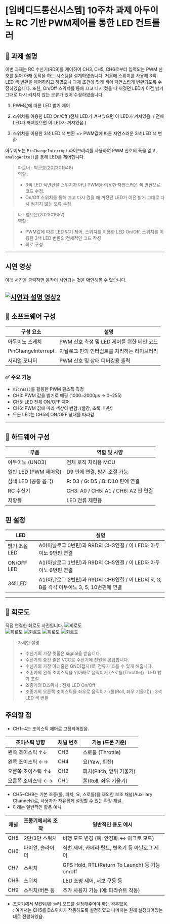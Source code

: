 # [임베디드통신시스템] 10주차 과제 아두이노 RC 기반 PWM제어를 통한 LED 컨트롤러

## 📘 과제 설명

이번 과제는 RC 수신기(RD9)를 제어하여 CH3, CH5, CH6로부터 입력되는 PWM 신호를 읽어 아래 동작을 하는 시스템을 설계하였습니다. 
처음에 스위치를 사용해 3색 LED 색 변환을 제어하려고 하였으나 과제 조건에 맞게 색이 자연스럽게 변환되도록 수정하였습니다. 
또한, On/Off 스위치를 통해 끄고 다시 켰을 때 꺼졌던 LED가 이전 밝기 그대로 다시 켜지지 않는 오류가 있어 수정하였습니다. 


1. PWM값에 따른 LED 밝기 제어 

2. 스위치를 이용한 LED On/Off (전체 LED가 켜져있으면 이 LED가 켜져있음. / 전체 LED가 꺼져있으면 이 LED가 꺼져있음.)

3. 스위치를 이용한 3색 LED 색 변환 
    => PWM값에 따른 자연스러운 3색 LED 색 변환   
 
아두이노는 `PinChangeInterrupt` 라이브러리를 사용하여 PWM 신호의 폭을 읽고, `analogWrite()`를 통해 LED를 제어합니다.


> 파트너 : 박근호(202301648)   
> 역할 : 
> - 3색 LED 색변환을 스위치가 아닌 PWM을 이용한 자연스러운 색 변환으로 코드 수정.    
> - On/Off 스위치를 통해 끄고 다시 켰을 때 꺼졌던 LED가 이전 밝기 그대로 다시 켜지지 않는 오류 수정


> 나 : 염보은(202301657)  
> 역할 : 
> - PWM값에 따른 LED 밝기 제어, 스위치를 이용한 LED On/Off, 스위치를 이용한 3색 LED 변환의 전체적인 코드 작성 
> - 회로 구성 

---
## 시연 영상 
아래 사진을 클릭하면 동작이 시연되는 것을 확인해볼 수 있습니다.

[![시연과 설명 영상2](image/작동사진.jpg)](https://www.youtube.com/watch?v=nptodVovmsY&t=8s)
---

## 💾 소프트웨어 구성

| 구성 요소             | 설명                                        |
|----------------------|--------------------------------------------|
| 아두이노 스케치        | PWM 신호 측정 및 LED 제어를 위한 메인 코드 |
| PinChangeInterrupt  | 아날로그 핀의 인터럽트를 처리하는 라이브러리 |
| 시리얼 모니터         | PWM 신호 및 상태 디버깅용 출력            |

### ✅ 주요 기능
- `micros()`를 활용한 PWM 펄스폭 측정  
- CH3: PWM 값을 밝기로 매핑 (1000~2000μs → 0~255)  
- CH5: LED 전체 ON/OFF 제어  
- CH6: PWM 값에 따라 색상이 변함. (빨강, 초록, 파랑)  
- 모든 LED는 CH5의 ON/OFF 상태를 따라감

---

## 🔌 하드웨어 구성

| 부품                 | 역할 및 사양                             |
|----------------------|-------------------------------------------|
| 아두이노 (UNO3)    | 전체 로직 처리용 MCU                   |
| 일반 LED (PWM 제어용) | D9 핀에 연결, 밝기 조절 가능            |
| 삼색 LED (공통 음극)   | R: D3 / G: D5 / B: D10 핀에 연결        |
| RC 수신기             | CH3: A0 / CH5: A1 / CH6: A2 핀 연결 |
| 저항들               | LED 전류 제한용                         |

## 핀 설정 
| LED            | 설명                                   |
|-----------------|-----------------------------------------|
| 밝기 조절 LED       | A0(아날로그 0번핀)과 R9D의 CH3연결 / 이 LED와 아두이노 9번핀 연결 |
| ON/OFF LED  | A1(아날로그 1번핀)과 R9D의 CH5연결  / 이 LED와 아두이노 6번핀 연결 |
| 3색 LED |  A1(아날로그 2번핀)과 R9D의 CH6연결  / 이 LED의 R, G, B를 각각  아두이노 3, 5, 10번핀에 연결  |

---

## 🔧 회로도

직접 연결한 회로도 사진입니다. 
![회로도](image/회로도.jpg)  
![회로도](image/수신기.jpg)
![회로도](image/아두이노.jpg)
![회로도](image/빵판.jpg)
![회로도](image/조종기.jpg)

> 자세한 설명
> - 수신기의 가장 윗줄은 signal을 받습니다. 
> - 수신기의 중간 줄은 VCC로 수신기에 전원을 공급합니다. 
> - 수신기의 가장 아래줄은 GND(접지)로, 전류가 흐를 수 있게 해줍니다.   
> - 조종기의 왼쪽 조이스틱을 위아래로 움직이기 (스로틀(Throttle)) : LED 밝기 조절 
> - 조종기의 D스위치 : 전체 LED On/Off 
> - 조종기의 오른쪽 조이스틱을 좌우로 움직이기 (롤(Roll, 좌우 기울기)) : 3색 LED 색 변환

## 주의할 점
- CH1~4는 조이스틱 제어로 고정되어있음. 

| 조이스틱 방향        | 채널 번호   | 기능 (드론 기준)          |    
|--------------------|-------|-------------------|   
| 왼쪽 조이스틱 ↑↓     | CH3     | 스로틀 (Throttle)      |     
| 왼쪽 조이스틱 ←→     | CH4     | 요(Yaw, 회전)          |       
| 오른쪽 조이스틱 ↑↓    | CH2     | 피치(Pitch, 앞뒤 기울기)   |       
| 오른쪽 조이스틱 ←→ | CH1 | 롤(Roll, 좌우 기울기)|      

- CH5~CH9는 기본 조종(롤, 피치, 요, 스로틀)을 제외한  보조 채널(Auxiliary Channels)로, 사용자가 자유롭게 설정할 수 있는 확장 채널.
- 아래는 일반적인 활용 예시 

| 채널  | 조종기에서의 조작 | 일반적인 용도 예시                                  |
| --- | --------- | ------------------------------------------- |
| CH5 | 2단/3단 스위치 | 비행 모드 변경 (예: 안정화 ↔ 아크로 모드)                  |
| CH6 | 다이얼, 슬라이더 | 짐벌 제어, 카메라 틸트, 변속기 등 아날로그 제어                |
| CH7 | 스위치       | GPS Hold, RTL(Return To Launch) 등 기능 on/off |
| CH8 | 스위치       | LED 조명 제어, 서보 구동 등                          |
| CH9 | 스위치/버튼 등  | 추가 사용자 기능 (예: 파라슈트 작동)                      |

- 조종기에서 MENU를 눌러 모드를 설정해주어야 하는 경우있음.  
: 여기서는 CH5를 D스위치가 작동하도록 설정하였고 나머지는 원래 설정되어있는대로 진행하였음. 
